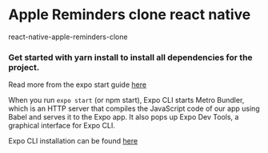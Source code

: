 # Apple Reminders clone react native
 react-native-apple-reminders-clone
 
### Get started with **yarn install** to install all dependencies for the project.

Read more from the expo start guide [here](https://docs.expo.io/get-started/create-a-new-app/)

When you run ```expo start``` (or npm start), Expo CLI starts Metro Bundler, which is an HTTP server that compiles the JavaScript code of our app using Babel and serves it to the Expo app. It also pops up Expo Dev Tools, a graphical interface for Expo CLI.

Expo CLI installation can be found [here](https://docs.expo.io/get-started/installation/)
